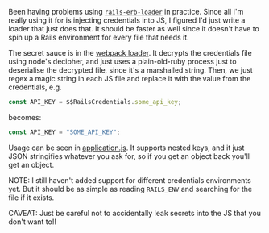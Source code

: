 Been having problems using [`rails-erb-loader`](https://github.com/usabilityhub/rails-erb-loader) in practice. Since all I'm really using it for is injecting credentials into JS, I figured I'd just write a loader that just does that. It should be faster as well since it doesn't have to spin up a Rails environment for every file that needs it.

The secret sauce is in the [webpack loader](config/webpacker/loaders/credentials). It decrypts the credentials file using node's decipher, and just uses a plain-old-ruby process just to deserialise the decrypted file, since it's a marshalled string. Then, we just regex a magic string in each JS file and replace it with the value from the credentials, e.g.

```javascript
const API_KEY = $$RailsCredentials.some_api_key;
```

becomes:

```javascript
const API_KEY = "SOME_API_KEY";
```

Usage can be seen in [application.js](app/javascript/packs/application.js). It supports nested keys, and it just JSON stringifies whatever you ask for, so if you get an object back you'll get an object.

NOTE: I still haven't added support for different credentials environments yet. But it should be as simple as reading `RAILS_ENV` and searching for the file if it exists.

CAVEAT: Just be careful not to accidentally leak secrets into the JS that you don't want to!!
